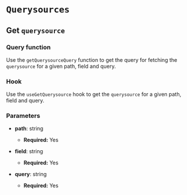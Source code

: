 # `Querysources`

## Get `querysource`

### Query function

Use the `getQuerysourceQuery` function to get the query for fetching the `querysource` for a given path, field and query.

### Hook

Use the `useGetQuerysource` hook to get the `querysource` for a given path, field and query.

### Parameters

- **path**: string

  - **Required:** Yes

- **field**: string

  - **Required:** Yes

- **query**: string

  - **Required:** Yes
